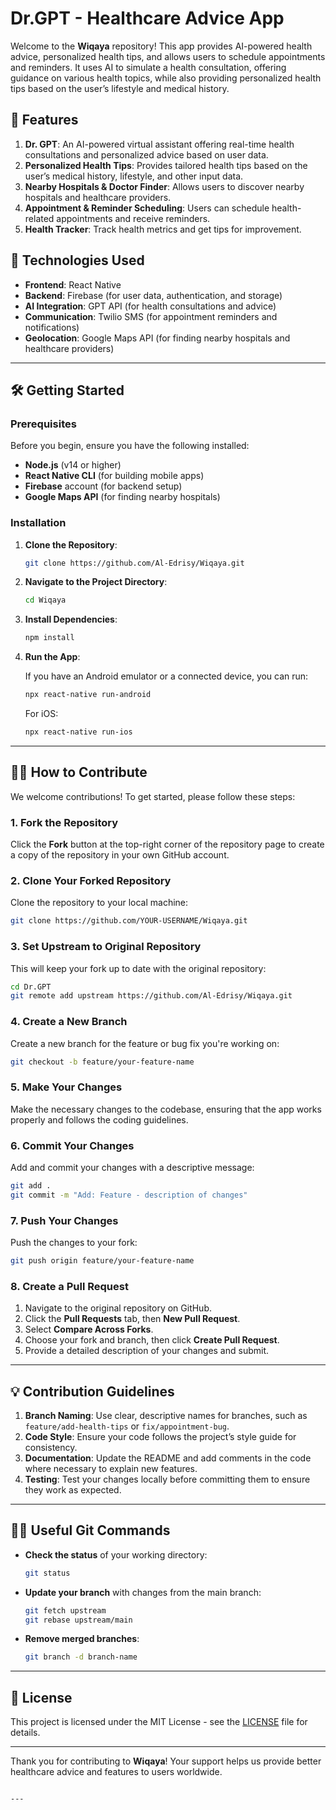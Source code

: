 
# Dr.GPT - Healthcare Advice App

Welcome to the **Wiqaya** repository! This app provides AI-powered health advice, personalized health tips, and allows users to schedule appointments and reminders. It uses AI to simulate a health consultation, offering guidance on various health topics, while also providing personalized health tips based on the user’s lifestyle and medical history.

## 📜 Features

1. **Dr. GPT**: An AI-powered virtual assistant offering real-time health consultations and personalized advice based on user data.
2. **Personalized Health Tips**: Provides tailored health tips based on the user’s medical history, lifestyle, and other input data.
3. **Nearby Hospitals & Doctor Finder**: Allows users to discover nearby hospitals and healthcare providers.
4. **Appointment & Reminder Scheduling**: Users can schedule health-related appointments and receive reminders.
5. **Health Tracker**: Track health metrics and get tips for improvement.

## 🚀 Technologies Used

- **Frontend**: React Native
- **Backend**: Firebase (for user data, authentication, and storage)
- **AI Integration**: GPT API (for health consultations and advice)
- **Communication**: Twilio SMS (for appointment reminders and notifications)
- **Geolocation**: Google Maps API (for finding nearby hospitals and healthcare providers)

---

## 🛠️ Getting Started

### Prerequisites

Before you begin, ensure you have the following installed:

- **Node.js** (v14 or higher)
- **React Native CLI** (for building mobile apps)
- **Firebase** account (for backend setup)
- **Google Maps API** (for finding nearby hospitals)

### Installation

1. **Clone the Repository**:

   ```bash
   git clone https://github.com/Al-Edrisy/Wiqaya.git
   ```

2. **Navigate to the Project Directory**:

   ```bash
   cd Wiqaya
   ```

3. **Install Dependencies**:

   ```bash
   npm install
   ```

4. **Run the App**:

   If you have an Android emulator or a connected device, you can run:

   ```bash
   npx react-native run-android
   ```

   For iOS:

   ```bash
   npx react-native run-ios
   ```

---

## 🧑‍💻 How to Contribute

We welcome contributions! To get started, please follow these steps:

### 1. Fork the Repository

Click the **Fork** button at the top-right corner of the repository page to create a copy of the repository in your own GitHub account.

### 2. Clone Your Forked Repository

Clone the repository to your local machine:

```bash
git clone https://github.com/YOUR-USERNAME/Wiqaya.git
```

### 3. Set Upstream to Original Repository

This will keep your fork up to date with the original repository:

```bash
cd Dr.GPT
git remote add upstream https://github.com/Al-Edrisy/Wiqaya.git
```

### 4. Create a New Branch

Create a new branch for the feature or bug fix you're working on:

```bash
git checkout -b feature/your-feature-name
```

### 5. Make Your Changes

Make the necessary changes to the codebase, ensuring that the app works properly and follows the coding guidelines.

### 6. Commit Your Changes

Add and commit your changes with a descriptive message:

```bash
git add .
git commit -m "Add: Feature - description of changes"
```

### 7. Push Your Changes

Push the changes to your fork:

```bash
git push origin feature/your-feature-name
```

### 8. Create a Pull Request

1. Navigate to the original repository on GitHub.
2. Click the **Pull Requests** tab, then **New Pull Request**.
3. Select **Compare Across Forks**.
4. Choose your fork and branch, then click **Create Pull Request**.
5. Provide a detailed description of your changes and submit.

---

## 💡 Contribution Guidelines

1. **Branch Naming**: Use clear, descriptive names for branches, such as `feature/add-health-tips` or `fix/appointment-bug`.
2. **Code Style**: Ensure your code follows the project’s style guide for consistency.
3. **Documentation**: Update the README and add comments in the code where necessary to explain new features.
4. **Testing**: Test your changes locally before committing them to ensure they work as expected.

---

## 🧑‍🔧 Useful Git Commands

- **Check the status** of your working directory:

   ```bash
   git status
   ```

- **Update your branch** with changes from the main branch:

   ```bash
   git fetch upstream
   git rebase upstream/main
   ```

- **Remove merged branches**:

   ```bash
   git branch -d branch-name
   ```

---

## 📄 License

This project is licensed under the MIT License - see the [LICENSE](LICENSE) file for details.

---

Thank you for contributing to **Wiqaya**! Your support helps us provide better healthcare advice and features to users worldwide.
```

---

